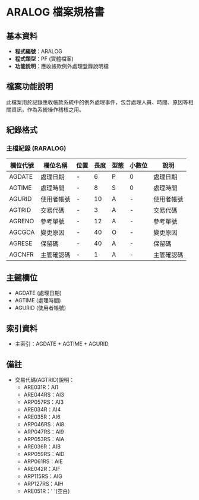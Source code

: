# ARALOG 檔案規格書

## 基本資料
* **程式編號**：ARALOG
* **程式類型**：PF (實體檔案)
* **功能說明**：應收帳款例外處理登錄說明檔

## 檔案功能說明
此檔案用於記錄應收帳款系統中的例外處理事件，包含處理人員、時間、原因等相關資訊，作為系統操作稽核之用。

## 紀錄格式

### 主檔紀錄 (RARALOG)
| 欄位代號 | 欄位名稱 | 位置 | 長度 | 型態 | 小數位 | 說明 |
|----------|----------|------|------|------|--------|------|
| AGDATE | 處理日期 | - | 6 | P | 0 | 處理日期 |
| AGTIME | 處理時間 | - | 8 | S | 0 | 處理時間 |
| AGURID | 使用者帳號 | - | 10 | A | - | 使用者帳號 |
| AGTRID | 交易代碼 | - | 3 | A | - | 交易代碼 |
| AGRENO | 參考單號 | - | 12 | A | - | 參考單號 |
| AGCGCA | 變更原因 | - | 40 | O | - | 變更原因 |
| AGRESE | 保留碼 | - | 40 | A | - | 保留碼 |
| AGCNFR | 主管確認碼 | - | 1 | A | - | 主管確認碼 |

## 主鍵欄位
* AGDATE (處理日期)
* AGTIME (處理時間)
* AGURID (使用者帳號)

## 索引資料
* 主索引：AGDATE + AGTIME + AGURID

## 備註
* 交易代碼(AGTRID)說明：
  - ARE031R：AI1
  - ARE044RS：AI3
  - ARP057RS：AI3
  - ARE034R：AI4
  - ARE035R：AI6
  - ARP046RS：AI8
  - ARP047RS：AI9
  - ARP053RS：AIA
  - ARE036R：AIB
  - ARP059RS：AID
  - ARP061RS：AIE
  - ARE042R：AIF
  - ARP115RS：AIG
  - ARP127RS：AIH
  - ARE051R：' '(空白) 